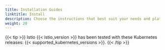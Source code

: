 ```yaml
---
title: Installation Guides
linktitle: Install
description: Choose the instructions that best suit your needs and platform.
weight: 20
---
```


{{< tip >}}
Istio {{< istio_version >}} has been tested with these Kubernetes releases:
{{< supported_kubernetes_versions >}}.
{{< /tip >}}
